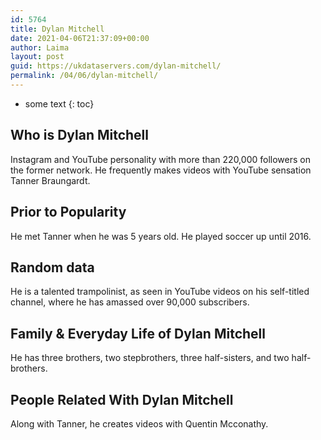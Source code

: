 ```yaml
---
id: 5764
title: Dylan Mitchell
date: 2021-04-06T21:37:09+00:00
author: Laima
layout: post
guid: https://ukdataservers.com/dylan-mitchell/
permalink: /04/06/dylan-mitchell/
---
```


* some text
{: toc}


## Who is Dylan Mitchell
                  
                  
                  
Instagram and YouTube personality with more than 220,000 followers on the former network. He frequently makes videos with YouTube sensation Tanner Braungardt.
                  
              
            
              
            
                
                
                
## Prior to Popularity
                  
                  
                  
He met Tanner when he was 5 years old. He played soccer up until 2016.
                  
              
            
              
            
                
                
                
## Random data
                  
                  
                  
He is a talented trampolinist, as seen in YouTube videos on his self-titled channel, where he has amassed over 90,000 subscribers. 
                  
              
            
              
            
                
                
                
## Family & Everyday Life of Dylan Mitchell
                  
                  
                  
He has three brothers, two stepbrothers, three half-sisters, and two half-brothers.
                  
              
            
              
            
                
                
                
## People Related With Dylan Mitchell
                  
                  
                  
Along with Tanner, he creates videos with Quentin Mcconathy.
                  
              
            
              
            
                
              
            
              
              
            
            
              
            
          
          
          